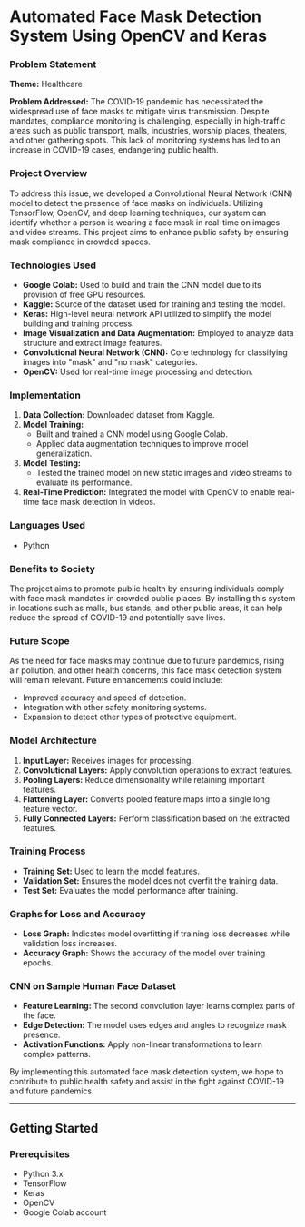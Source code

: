 # Automated Face Mask Detection System Using OpenCV and Keras

### Problem Statement

**Theme:** Healthcare

**Problem Addressed:**
The COVID-19 pandemic has necessitated the widespread use of face masks to mitigate virus transmission. Despite mandates, compliance monitoring is challenging, especially in high-traffic areas such as public transport, malls, industries, worship places, theaters, and other gathering spots. This lack of monitoring systems has led to an increase in COVID-19 cases, endangering public health.

### Project Overview

To address this issue, we developed a Convolutional Neural Network (CNN) model to detect the presence of face masks on individuals. Utilizing TensorFlow, OpenCV, and deep learning techniques, our system can identify whether a person is wearing a face mask in real-time on images and video streams. This project aims to enhance public safety by ensuring mask compliance in crowded spaces.

### Technologies Used

- **Google Colab:** Used to build and train the CNN model due to its provision of free GPU resources.
- **Kaggle:** Source of the dataset used for training and testing the model.
- **Keras:** High-level neural network API utilized to simplify the model building and training process.
- **Image Visualization and Data Augmentation:** Employed to analyze data structure and extract image features.
- **Convolutional Neural Network (CNN):** Core technology for classifying images into "mask" and "no mask" categories.
- **OpenCV:** Used for real-time image processing and detection.

### Implementation

1. **Data Collection:** Downloaded dataset from Kaggle.
2. **Model Training:** 
   - Built and trained a CNN model using Google Colab.
   - Applied data augmentation techniques to improve model generalization.
3. **Model Testing:** 
   - Tested the trained model on new static images and video streams to evaluate its performance.
4. **Real-Time Prediction:** Integrated the model with OpenCV to enable real-time face mask detection in videos.

### Languages Used

- Python

### Benefits to Society

The project aims to promote public health by ensuring individuals comply with face mask mandates in crowded public places. By installing this system in locations such as malls, bus stands, and other public areas, it can help reduce the spread of COVID-19 and potentially save lives.

### Future Scope

As the need for face masks may continue due to future pandemics, rising air pollution, and other health concerns, this face mask detection system will remain relevant. Future enhancements could include:
- Improved accuracy and speed of detection.
- Integration with other safety monitoring systems.
- Expansion to detect other types of protective equipment.

### Model Architecture

1. **Input Layer:** Receives images for processing.
2. **Convolutional Layers:** Apply convolution operations to extract features.
3. **Pooling Layers:** Reduce dimensionality while retaining important features.
4. **Flattening Layer:** Converts pooled feature maps into a single long feature vector.
5. **Fully Connected Layers:** Perform classification based on the extracted features.

### Training Process

- **Training Set:** Used to learn the model features.
- **Validation Set:** Ensures the model does not overfit the training data.
- **Test Set:** Evaluates the model performance after training.

### Graphs for Loss and Accuracy

- **Loss Graph:** Indicates model overfitting if training loss decreases while validation loss increases.
- **Accuracy Graph:** Shows the accuracy of the model over training epochs.

### CNN on Sample Human Face Dataset

- **Feature Learning:** The second convolution layer learns complex parts of the face.
- **Edge Detection:** The model uses edges and angles to recognize mask presence.
- **Activation Functions:** Apply non-linear transformations to learn complex patterns.

By implementing this automated face mask detection system, we hope to contribute to public health safety and assist in the fight against COVID-19 and future pandemics.

---

## Getting Started

### Prerequisites

- Python 3.x
- TensorFlow
- Keras
- OpenCV
- Google Colab account
